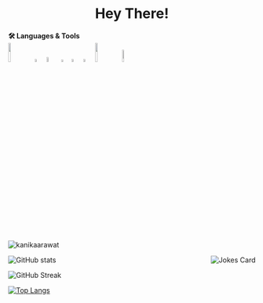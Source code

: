   <h1 align="center">Hey There!</h1>
  
  </hr>
   <b>🛠️ Languages & Tools</b><br/>
    <code><img width="10%" src="https://www.vectorlogo.zone/logos/python/python-ar21.svg"></code>
    <code><img width="4%" src="https://upload.wikimedia.org/wikipedia/commons/thumb/1/18/C_Programming_Language.svg/570px-C_Programming_Language.svg.png?20201031132917"></code>
    <code><img width="5%" src="https://upload.wikimedia.org/wikipedia/commons/thumb/6/61/HTML5_logo_and_wordmark.svg/768px-HTML5_logo_and_wordmark.svg.png?20170517184425"></code>
    <code><img width="3.5%" src="https://upload.wikimedia.org/wikipedia/commons/thumb/d/d5/CSS3_logo_and_wordmark.svg/544px-CSS3_logo_and_wordmark.svg.png?20160530175649"></code>
    <code><img width="4%" src="https://upload.wikimedia.org/wikipedia/commons/thumb/9/99/Unofficial_JavaScript_logo_2.svg/768px-Unofficial_JavaScript_logo_2.svg.png?20141107110902"></code>
    <code><img width="4%" src="https://upload.wikimedia.org/wikipedia/commons/thumb/a/a7/React-icon.svg/768px-React-icon.svg.png?20220125121207"></code>
    <code><img width="10%" src="https://upload.wikimedia.org/wikipedia/commons/thumb/c/ca/AngularJS_logo.svg/1043px-AngularJS_logo.svg.png?20161015100937"></code>
    <code><img width="8%" src="https://upload.wikimedia.org/wikipedia/commons/thumb/d/d9/Node.js_logo.svg/885px-Node.js_logo.svg.png?20170401104355"></code>
</hr>
        
        
        
 <p align="left"> <img src="https://komarev.com/ghpvc/?username=kanikaarawat&label=Profile%20views&color=0e75b6&style=flat" alt="kanikaarawat" /> </p>
<p><p>
  <img align="right" src="https://readme-jokes.vercel.app/api?hideBorder&theme=tokyonight" alt="Jokes Card" />
</p>

![GitHub stats](https://github-readme-stats.vercel.app/api?username=kanikaarawat&show_icons=true&theme=radical)

![GitHub Streak](https://github-readme-streak-stats.herokuapp.com?user=kanikaarawat&show_icons=true&theme=radical)

[![Top Langs](https://github-readme-stats.vercel.app/api/top-langs/?username=kanikaarawat&layout=compact&theme=radical)](https://github.com/anuraghazra/github-readme-stats)

